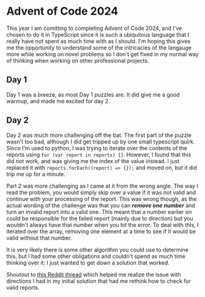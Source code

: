 # Advent of Code 2024
This year I am comitting to completing Advent of Code 2024, and I've chosen to do it in TypeScript since it is such a ubiquitous language that I really have not spent as much time with as I should. I'm hoping this gives me the opportunity to understand some of the intricacies of the langauge more while working on novel problems so I don't get fixed in my normal way of thinking when working on other professional projects.

## Day 1
Day 1 was a breeze, as most Day 1 puzzles are. It did give me a good warmup, and made me excited for day 2.

## Day 2
Day 2 was much more challenging off the bat. The first part of the puzzle wasn't too bad, although I did get tripped up by one small typescript quirk. Since I'm used to python, I was trying to iterate over the contents of the reports using `for (var report in reports) {}`. However, I found that this did not work, and was giving me the index of the value instead. I just replaced it with `reports.forEach((report) => {});` and moved on, but it did trip me up for a minute.

Part 2 was more challenging as I came at it from the wrong angle. The way I read the problem, you would simply skip over a value if it was not valid and continue with your processing of the report. This was wrong though, as the actual wording of the challenge was that you can _**remove one number**_ and turn an invalid report into a valid one. This meant that a number earlier on could be responsible for the failed report (mainly due to direction) but you wouldn't always have that number when you hit the error. To deal with this, I iterated over the array, removing one element at a time to see if it would be valid without that number.

It is very likely there is some other algorithm you could use to determine this, but I had some other obligations and couldn't spend as much time thinking over it: I just wanted to get down a solution that worked.

Shoutout to [this Reddit thread]([url](https://www.reddit.com/r/adventofcode/comments/1h4shdu/2024_day_2_part2_edge_case_finder/)) which helped me realize the issue with directions I had in my initial solution that had me rethink how to check for valid reports.
